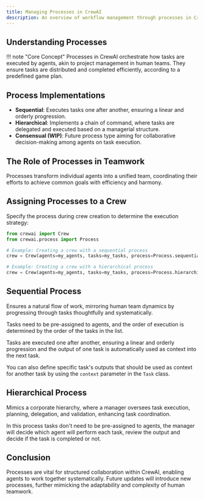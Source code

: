 ```yaml
---
title: Managing Processes in CrewAI
description: An overview of workflow management through processes in CrewAI.
---
```


## Understanding Processes
!!! note "Core Concept"
    Processes in CrewAI orchestrate how tasks are executed by agents, akin to project management in human teams. They ensure tasks are distributed and completed efficiently, according to a predefined game plan.

## Process Implementations

- **Sequential**: Executes tasks one after another, ensuring a linear and orderly progression.
- **Hierarchical**: Implements a chain of command, where tasks are delegated and executed based on a managerial structure.
- **Consensual (WIP)**: Future process type aiming for collaborative decision-making among agents on task execution.

## The Role of Processes in Teamwork
Processes transform individual agents into a unified team, coordinating their efforts to achieve common goals with efficiency and harmony.

## Assigning Processes to a Crew
Specify the process during crew creation to determine the execution strategy:

```python
from crewai import Crew
from crewai.process import Process

# Example: Creating a crew with a sequential process
crew = Crew(agents=my_agents, tasks=my_tasks, process=Process.sequential)

# Example: Creating a crew with a hierarchical process
crew = Crew(agents=my_agents, tasks=my_tasks, process=Process.hierarchical)
```

## Sequential Process
Ensures a natural flow of work, mirroring human team dynamics by progressing through tasks thoughtfully and systematically.

Tasks need to be pre-assigned to agents, and the order of execution is determined by the order of the tasks in the list.

Tasks are executed one after another, ensuring a linear and orderly progression and the output of one task is automatically used as context into the next task.

You can also define specific task's outputs that should be used as context for another task by using the `context` parameter in the `Task` class.

## Hierarchical Process
Mimics a corporate hierarchy, where a manager oversees task execution, planning, delegation, and validation, enhancing task coordination.

In this process tasks don't need to be pre-assigned to agents, the manager will decide which agent will perform each task, review the output and decide if the task is completed or not.

## Conclusion
Processes are vital for structured collaboration within CrewAI, enabling agents to work together systematically. Future updates will introduce new processes, further mimicking the adaptability and complexity of human teamwork.
